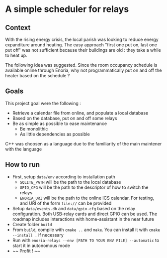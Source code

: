 # A simple scheduler for relays

## Context

With the rising energy crisis, the local parish was looking to reduce energy expanditure around heating. The easy approach "first one put on, last one put off" was not sufficient because their buildings are old : they take a while to heat up.

The following idea was suggested. Since the room occupancy schedule is available online through Enoria, why not programmatically put on and off the heater based on the schedule ?

## Goals

This project goal were the following :

- Retrieve a calendar file from online, and populate a local database
- Based on the database, put on and off some relays
- Be as simple as possible to ease maintenance
  - Be monolithic
  - As little dependencies as possible

C++ was choosen as a language due to the familiarity of the main maintener with the language

## How to run

- First, setup `data/env` according to installation path
  - `SQLITE_PATH` will be the path to the local database
  - `GPIO_CFG` will be the path to the descriptor of how to switch the relays
  - `ENORIA_URI` will be the path to the online ICS calendar. For testing, and URI of the form `file://` can be provided
- Setup `data/events.db` and `data/gpio.cfg` based on the relay configuration. Both USB-relay cards and direct GPIO can be used. The roadmap includes interactions with home-assistant in the near future
- Create folder `build`
- From `build`, compile with `cmake ..` and `make`. You can install it with `cmake --install .` if necessary
- Run with `enoria-relays --env [PATH TO YOUR ENV FILE] --automatic` to start it in autonomous mode
- ~~ Profit ! ~~
